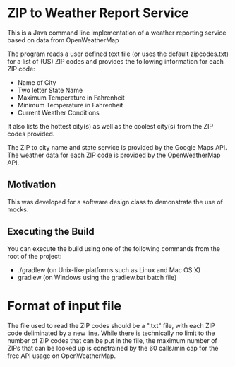 # ZIP to Weather Report Service
This is a Java command line implementation of a weather reporting service based on data from OpenWeatherMap

The program reads a user defined text file (or uses the default zipcodes.txt) for a list of (US) ZIP codes and provides the following information for each ZIP code:
- Name of City
- Two letter State Name
- Maximum Temperature in Fahrenheit
- Minimum Temperature in Fahrenheit
- Current Weather Conditions

It also lists the hottest city(s) as well as the coolest city(s) from the ZIP codes provided.

The ZIP to city name and state service is provided by the Google Maps API.
The weather data for each ZIP code is provided by the OpenWeatherMap API.

## Motivation

This was developed for a software design class to demonstrate the use of mocks.

## Executing the Build
You can execute the build using one of the following commands from the root of the project:

- ./gradlew <task> (on Unix-like platforms such as Linux and Mac OS X)
- gradlew <task> (on Windows using the gradlew.bat batch file)

# Format of input file
The file used to read the ZIP codes should be a ".txt" file, with each ZIP code deliminated by a new line.
While there is technically no limit to the number of ZIP codes that can be put in the file, the maximum number of ZIPs that can be looked up is constrained by the 60 calls/min cap for the free API usage on OpenWeatherMap. 



